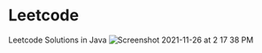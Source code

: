 # Leetcode
Leetcode Solutions in Java
![Screenshot 2021-11-26 at 2 17 38 PM](https://user-images.githubusercontent.com/84308540/143553027-adfebf00-a440-4f04-ad56-f3a0095cc7fa.png)
